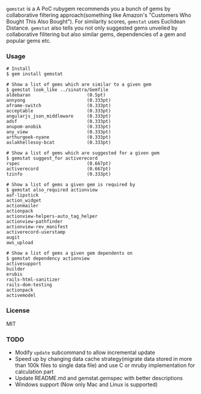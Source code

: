 `gemstat` is a A PoC rubygem recommends you a bunch of gems by collaborative filtering approach(something like Amazon's "Customers Who Bought This Also Bought"). For similarity scores, `gemstat` uses Euclidean Distance. `gemstat` also tells you not only suggested gems unveiled by collaborative filitering but also similar gems, dependencies of a gem and popular gems etc.

### Usage

```
# Install
$ gem install gemstat

# Show a list of gems which are similar to a given gem
$ gemstat look_like ../sinatra/Gemfile
aldebaran                     (0.5pt)
annyong                       (0.333pt)
aframe-switch                 (0.333pt)
acceptable                    (0.333pt)
angularjs_json_middleware     (0.333pt)
adsf                          (0.333pt)
anupom-anobik                 (0.333pt)
any_view                      (0.333pt)
arthurgeek-nyane              (0.333pt)
aslakhellesoy-bcat            (0.333pt)

# Show a list of gems which are suggested for a given gem
$ gemstat suggest_for activerecord
rspec                         (0.667pt)
activerecord                  (0.667pt)
tzinfo                        (0.333pt)

# Show a list of gems a given gem is required by
$ gemstat also_required actionview
aaf-lipstick
action_widget
actionmailer
actionpack
actionview-helpers-auto_tag_helper
actionview-pathfinder
actionview-rev_manifest
activerecord-userstamp
augit
aws_upload

# Show a list of gems a given gem dependents on
$ gemstat dependency actionview
activesupport
builder
erubis
rails-html-sanitizer
rails-dom-testing
actionpack
activemodel
```

### License

MIT

### TODO

- Modify `update` subcommand to allow incremental update
- Speed up by changing data cache strategy(migrate data stored in more than 100k files to single data file) and use C or mruby implementation for calculation part
- Update README.md and gemstat.gemspec with better descriptions
- Windows support (Now only Mac and Linux is supported)

